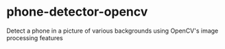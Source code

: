 # phone-detector-opencv
Detect a phone in a picture of various backgrounds using OpenCV's image processing features
